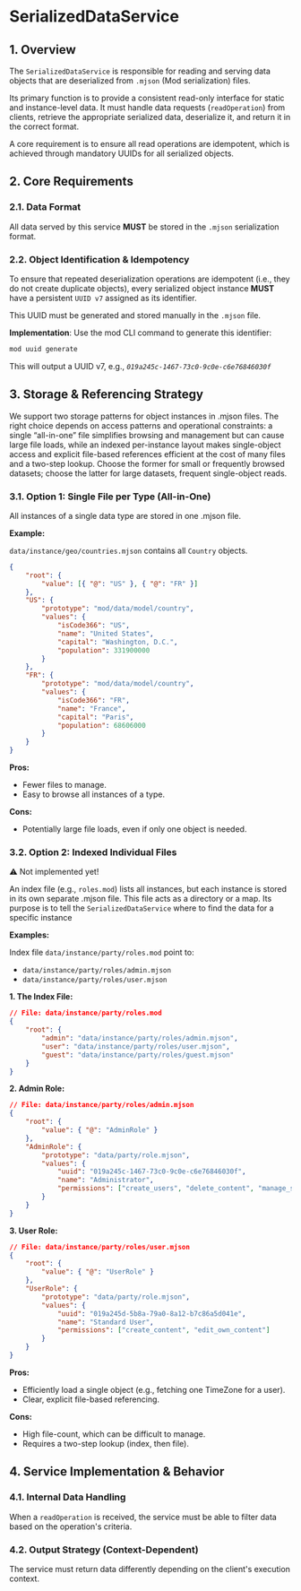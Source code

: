 # SerializedDataService

## 1. Overview

The `SerializedDataService` is responsible for reading and serving data objects that are deserialized from `.mjson` (Mod serialization) files.

Its primary function is to provide a consistent read-only interface for static and instance-level data. It must handle data requests (`readOperation`) from clients, retrieve the appropriate serialized data, deserialize it, and return it in the correct format.

A core requirement is to ensure all read operations are idempotent, which is achieved through mandatory UUIDs for all serialized objects.

## 2. Core Requirements

### 2.1. Data Format

All data served by this service **MUST** be stored in the `.mjson` serialization format.

### 2.2. Object Identification & Idempotency

To ensure that repeated deserialization operations are idempotent (i.e., they do not create duplicate objects), every serialized object instance **MUST** have a persistent `UUID v7` assigned as its identifier.

This UUID must be generated and stored manually in the `.mjson` file.

**Implementation**: Use the mod CLI command to generate this identifier:

```bash
mod uuid generate
```

This will output a UUID v7, e.g., _`019a245c-1467-73c0-9c0e-c6e76846030f`_

## 3. Storage & Referencing Strategy

We support two storage patterns for object instances in .mjson files. The right choice depends on access patterns and operational constraints: a single “all-in-one” file simplifies browsing and management but can cause large file loads, while an indexed per-instance layout makes single-object access and explicit file-based references efficient at the cost of many files and a two-step lookup. Choose the former for small or frequently browsed datasets; choose the latter for large datasets, frequent single-object reads.

### 3.1. Option 1: Single File per Type (All-in-One)

All instances of a single data type are stored in one .mjson file.

**Example:**

`data/instance/geo/countries.mjson` contains all `Country` objects.

```json
{
    "root": {
        "value": [{ "@": "US" }, { "@": "FR" }]
    },
    "US": {
        "prototype": "mod/data/model/country",
        "values": {
            "isCode366": "US",
            "name": "United States",
            "capital": "Washington, D.C.",
            "population": 331900000
        }
    },
    "FR": {
        "prototype": "mod/data/model/country",
        "values": {
            "isCode366": "FR",
            "name": "France",
            "capital": "Paris",
            "population": 68606000
        }
    }
}
```

**Pros:**

-   Fewer files to manage.
-   Easy to browse all instances of a type.

**Cons:**

-   Potentially large file loads, even if only one object is needed.

### 3.2. Option 2: Indexed Individual Files

:warning: Not implemented yet!

An index file (e.g., `roles.mod`) lists all instances, but each instance is stored in its own separate .mjson file.
This file acts as a directory or a map. Its purpose is to tell the `SerializedDataService` where to find the data for a specific instance

**Examples:**

Index file `data/instance/party/roles.mod` point to:

-   `data/instance/party/roles/admin.mjson`
-   `data/instance/party/roles/user.mjson`

**1. The Index File:**

```json
// File: data/instance/party/roles.mod
{
    "root": {
        "admin": "data/instance/party/roles/admin.mjson",
        "user": "data/instance/party/roles/user.mjson",
        "guest": "data/instance/party/roles/guest.mjson"
    }
}
```

**2. Admin Role:**

```json
// File: data/instance/party/roles/admin.mjson
{
    "root": {
        "value": { "@": "AdminRole" }
    },
    "AdminRole": {
        "prototype": "data/party/role.mjson",
        "values": {
            "uuid": "019a245c-1467-73c0-9c0e-c6e76846030f",
            "name": "Administrator",
            "permissions": ["create_users", "delete_content", "manage_settings"]
        }
    }
}
```

**3. User Role:**

```json
// File: data/instance/party/roles/user.mjson
{
    "root": {
        "value": { "@": "UserRole" }
    },
    "UserRole": {
        "prototype": "data/party/role.mjson",
        "values": {
            "uuid": "019a245d-5b8a-79a0-8a12-b7c86a5d041e",
            "name": "Standard User",
            "permissions": ["create_content", "edit_own_content"]
        }
    }
}
```

**Pros:**

-   Efficiently load a single object (e.g., fetching one TimeZone for a user).
-   Clear, explicit file-based referencing.

**Cons:**

-   High file-count, which can be difficult to manage.
-   Requires a two-step lookup (index, then file).

## 4. Service Implementation & Behavior

### 4.1. Internal Data Handling

When a `readOperation` is received, the service must be able to filter data based on the operation's criteria.

### 4.2. Output Strategy (Context-Dependent)

The service must return data differently depending on the client's execution context.
